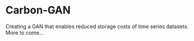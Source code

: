 # Carbon-GAN
Creating a GAN that enables reduced storage costs of time series datasets. More to come...
